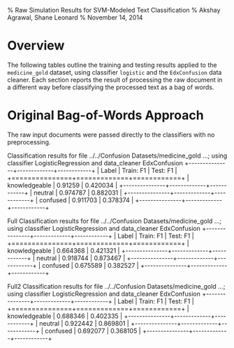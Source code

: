 % Raw Simulation Results for SVM-Modeled Text Classification
% Akshay Agrawal, Shane Leonard
% November 14, 2014 

# Overview

The following tables outline the training and testing results applied to the
`medicine_gold` dataset, using classifier `logistic` and the `EdxConfusion`
data cleaner. Each section reports the result of processing the raw document
in a different way before classifying the processed text as a bag of words.

# Original Bag-of-Words Approach

The raw input documents were passed directly to the classifiers with no 
preprocessing.

Classification results for file ../../Confusion Datasets/medicine_gold ...;
using classifier LogisticRegression and data_cleaner EdxConfusion
+---------------+-------------+------------+
| Label         |   Train: F1 |   Test: F1 |
+===============+=============+============+
| knowledgeable |    0.91259  |   0.420034 |
+---------------+-------------+------------+
| neutral       |    0.974787 |   0.882031 |
+---------------+-------------+------------+
| confused      |    0.911703 |   0.378374 |
+---------------+-------------+------------+

Full
Classification results for file ../../Confusion Datasets/medicine_gold ...;
using classifier LogisticRegression and data_cleaner EdxConfusion
+---------------+-------------+------------+
| Label         |   Train: F1 |   Test: F1 |
+===============+=============+============+
| knowledgeable |    0.664368 |   0.421321 |
+---------------+-------------+------------+
| neutral       |    0.918744 |   0.873467 |
+---------------+-------------+------------+
| confused      |    0.675589 |   0.382527 |
+---------------+-------------+------------+

Full2
Classification results for file ../../Confusion Datasets/medicine_gold ...;
using classifier LogisticRegression and data_cleaner EdxConfusion
+---------------+-------------+------------+
| Label         |   Train: F1 |   Test: F1 |
+===============+=============+============+
| knowledgeable |    0.688346 |   0.402335 |
+---------------+-------------+------------+
| neutral       |    0.922442 |   0.869801 |
+---------------+-------------+------------+
| confused      |    0.692077 |   0.368105 |
+---------------+-------------+------------+

